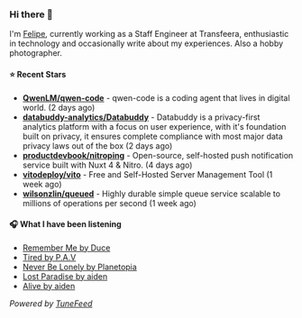 ### Hi there 👋

I'm [Felipe](https://felipevm.com), currently working as a Staff Engineer at Transfeera, enthusiastic in technology and occasionally write about my experiences. Also a hobby photographer.

#### ⭐ Recent Stars
- **[QwenLM/qwen-code](https://github.com/QwenLM/qwen-code)** - qwen-code is a coding agent that lives in digital world. (2 days ago)
- **[databuddy-analytics/Databuddy](https://github.com/databuddy-analytics/Databuddy)** - Databuddy is a privacy-first analytics platform with a focus on user experience, with it&#39;s foundation built on privacy, it ensures complete compliance with most major data privacy laws out of the box (2 days ago)
- **[productdevbook/nitroping](https://github.com/productdevbook/nitroping)** - Open-source, self-hosted push notification service built with Nuxt 4 &amp; Nitro. (4 days ago)
- **[vitodeploy/vito](https://github.com/vitodeploy/vito)** - Free and Self-Hosted  Server Management Tool (1 week ago)
- **[wilsonzlin/queued](https://github.com/wilsonzlin/queued)** - Highly durable simple queue service scalable to millions of operations per second (1 week ago)

#### 🎧 What I have been listening
- [Remember Me by Duce](https://open.spotify.com/track/5LU609mhTWuvoAzLUj7uNB)
- [Tired by P.A.V](https://open.spotify.com/track/77Wy355qw4O5KgO7wGrv0f)
- [Never Be Lonely by Planetopia](https://open.spotify.com/track/4zZsjbltSNBo1uGf6g9oKU)
- [Lost Paradise by aiden](https://open.spotify.com/track/6GI2fwuJdcmrJ76QqgWszy)
- [Alive by aiden](https://open.spotify.com/track/0n5QM4qVkFsVALlfNFY1kG)

_Powered by [TuneFeed](https://tunefeed.app?ref=github.com)_
